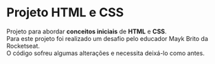 # Projeto HTML e CSS 
Projeto para abordar <B>conceitos iniciais</B> de <b>HTML</b> e <b>CSS</b>.</br>
Para este projeto foi realizado um desafio pelo educador Mayk Brito da Rocketseat. </br>
O código sofreu algumas alterações e necessita deixá-lo como antes. </br>
